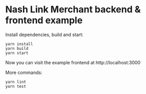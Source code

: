 # Nash Link Merchant backend & frontend example

Install dependencies, build and start:

    yarn install
    yarn build
    yarn start

Now you can visit the example frontend at http://localhost:3000

More commands:

    yarn lint
    yarn test
